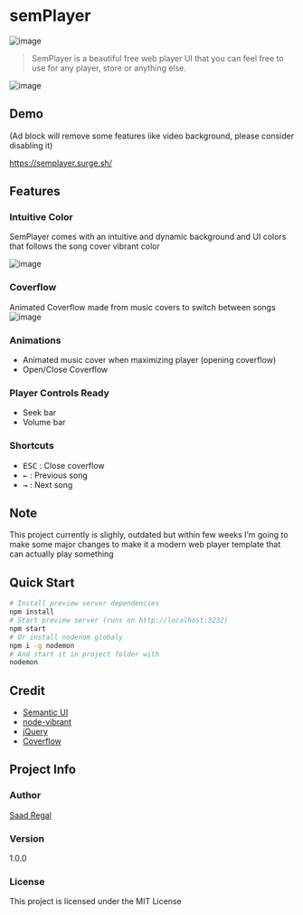 # semPlayer
![image](https://user-images.githubusercontent.com/12308809/50053628-b819b680-0138-11e9-97c5-ac086423b720.png)

> SemPlayer is a beautiful free web player UI that you can feel free to use for any player, store or anything else.

![image](https://user-images.githubusercontent.com/12308809/50053650-05962380-0139-11e9-933d-4a1a311eaf67.png)

## Demo
(Ad block will remove some features like video background, please consider disabling it)

https://semplayer.surge.sh/

## Features 

### Intuitive Color 

SemPlayer comes with an intuitive and dynamic background and UI colors that follows the song cover vibrant color

![image](https://user-images.githubusercontent.com/12308809/50053662-3a09df80-0139-11e9-975d-654cdb56be14.png)

### Coverflow
Animated Coverflow made from music covers to switch between songs
![image](https://user-images.githubusercontent.com/12308809/50053670-6b82ab00-0139-11e9-8607-33365eb730ef.png)


### Animations

- Animated music cover when maximizing player (opening coverflow)
- Open/Close Coverflow

### Player Controls Ready 

- Seek bar 
- Volume bar

### Shortcuts

- <kbd>ESC</kbd> : Close coverflow 
- <kbd>←</kbd> : Previous song 
- <kbd>→</kbd> : Next song 


## Note
This project currently is slighly, outdated but within few weeks I’m going to make some major changes to make it a modern web player template that can actually play something



## Quick Start

```bash
# Install preview server dependencies
npm install
# Start preview server (runs on http://localhost:3232)
npm start
# Or install nodenom globaly
npm i -g nodemon
# And start it in project folder with 
nodemon
```

## Credit
* [Semantic UI](https://github.com/Semantic-Org/Semantic-UI)
* [node-vibrant](https://github.com/akfish/node-vibrant/)
* [jQuery](https://github.com/jquery/jquery)
* [Coverflow](https://github.com/coverflowjs/coverflow)

## Project Info

### Author
[Saad Regal](https://github.com/SaadRegal/)

### Version

1.0.0

### License

This project is licensed under the MIT License
